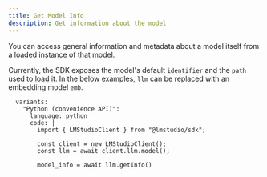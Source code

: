 ```yaml
---
title: Get Model Info
description: Get information about the model
---
```


You can access general information and metadata about a model itself from a loaded
instance of that model.

Currently, the SDK exposes the model's default `identifier`
and the `path` used to [load it](/docs/api/sdk/load-model). In the below examples, `llm` can be replaced with an embedding model `emb`.

```lms_code_snippet
  variants:
    "Python (convenience API)":
      language: python
      code: |
        import { LMStudioClient } from "@lmstudio/sdk";

        const client = new LMStudioClient();
        const llm = await client.llm.model();

        model_info = await llm.getInfo()
```
